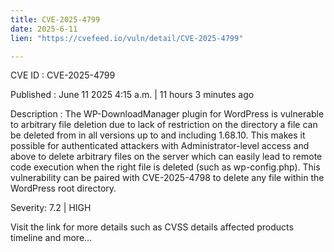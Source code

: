 ```yaml
---
title: CVE-2025-4799
date: 2025-6-11
lien: "https://cvefeed.io/vuln/detail/CVE-2025-4799"

---
```


CVE ID : CVE-2025-4799

Published :  June 11
2025
4:15 a.m. | 11 hours
3 minutes ago

Description : The WP-DownloadManager plugin for WordPress is vulnerable to arbitrary file deletion due to lack of restriction on the directory a file can be deleted from in all versions up to
and including
1.68.10. This makes it possible for authenticated attackers
with Administrator-level access and above
to delete arbitrary files on the server
which can easily lead to remote code execution when the right file is deleted (such as wp-config.php). This vulnerability can be paired with CVE-2025-4798 to delete any file within the WordPress root directory.

Severity: 7.2 | HIGH

Visit the link for more details
such as CVSS details
affected products
timeline
and more...
